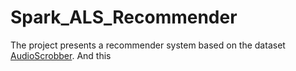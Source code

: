 # Spark_ALS_Recommender
The project presents a recommender system based on the dataset [AudioScrobber](http://www-etud.iro.umontreal.ca/~bergstrj/audioscrobbler_data.html). And this 
